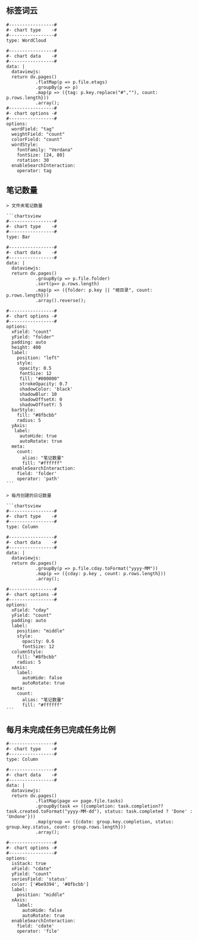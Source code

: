 ---
---
## 标签词云
```chartsview
#-----------------#
#- chart type    -#
#-----------------#
type: WordCloud

#-----------------#
#- chart data    -#
#-----------------#
data: |
  dataviewjs:
  return dv.pages()
           .flatMap(p => p.file.etags)
           .groupBy(p => p)
           .map(p => ({tag: p.key.replace("#",""), count: p.rows.length}))
           .array();
#-----------------#
#- chart options -#
#-----------------#
options:
  wordField: "tag"
  weightField: "count"
  colorField: "count"
  wordStyle:
    fontFamily: "Verdana"
    fontSize: [24, 80]
    rotation: 30
  enableSearchInteraction:
    operator: tag
```

## 笔记数量

````ad-col2
> 文件夹笔记数量

```chartsview
#-----------------#
#- chart type    -#
#-----------------#
type: Bar

#-----------------#
#- chart data    -#
#-----------------#
data: |
  dataviewjs:
  return dv.pages()
           .groupBy(p => p.file.folder)
           .sort(p=> p.rows.length)
           .map(p => ({folder: p.key || "根目录", count: p.rows.length}))
           .array().reverse();

#-----------------#
#- chart options -#
#-----------------#
options:
  xField: "count"
  yField: "folder"
  padding: auto
  height: 400
  label:
    position: "left"
    style:
     opacity: 0.5
     fontSize: 12
     fill: "#000000"
     strokeOpacity: 0.7
     shadowColor: 'black'
     shadowBlur: 10
     shadowOffsetX: 0
     shadowOffsetY: 5
  barStyle:
    fill: "#8fbcbb"
    radius: 5
  yAxis:
   label:
     autoHide: true
     autoRotate: true
  meta:
    count:
      alias: "笔记数量"
      fill: "#ffffff"
  enableSearchInteraction:
    field: 'folder'
    operator: 'path'
```

> 每月创建的日记数量

```chartsview
#-----------------#
#- chart type    -#
#-----------------#
type: Column

#-----------------#
#- chart data    -#
#-----------------#
data: |
  dataviewjs:
  return dv.pages()
           .groupBy(p => p.file.cday.toFormat("yyyy-MM"))
           .map(p => ({cday: p.key , count: p.rows.length}))
           .array();

#-----------------#
#- chart options -#
#-----------------#
options:
  xField: "cday"
  yField: "count"
  padding: auto
  label:
    position: "middle"
    style:
      opacity: 0.6
      fontSize: 12
  columnStyle:
    fill: "#8fbcbb"
    radius: 5
  xAxis:
    label:
      autoHide: false
      autoRotate: true
  meta:
    count:
      alias: "笔记数量"
      fill: "#ffffff"
```
````

## 每月未完成任务已完成任务比例
```chartsview
#-----------------#
#- chart type    -#
#-----------------#
type: Column

#-----------------#
#- chart data    -#
#-----------------#
data: |
  dataviewjs:
  return dv.pages()
           .flatMap(page => page.file.tasks)
           .groupBy(task => ({completion: task.completion?? task.created.toFormat("yyyy-MM-dd"), status: task.completed ? 'Done' : 'Undone'}))
           .map(group => ({cdate: group.key.completion, status: group.key.status, count: group.rows.length}))
           .array();

#-----------------#
#- chart options -#
#-----------------#
options:
  isStack: true
  xField: "cdate"
  yField: "count"
  seriesField: 'status'
  color: ['#be9394', '#8fbcbb']
  label:
    position: "middle"
  xAxis:
    label:
      autoHide: false
      autoRotate: true
  enableSearchInteraction:
    field: 'cdate'
    operator: 'file'
```
